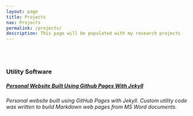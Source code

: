 ```yaml
---
layout: page
title: Projects
nav: Projects
permalink: /projects/
description: This page will be populated with my research projects
---
```



<br/>
<br/>
<h3 class="mt-4">Utility Software</h3>

<div class="card mt-3">
          <div class="p-3">
            <div class="row">
              <div class="col-sm-10">
                <h5 class="font-weight-bold"> <a href="https://chrisnielsen.github.io/projects/utility-software/personal-website-built-using-github-pages-with-jekyll">Personal Website Built Using Github Pages With Jekyll</a> </h5>
              </div>
            </div>
            <h6 class="mt-2 mt-sm-0">Personal website built using GitHub Pages with Jekyll. Custom utility code was written to build Markdown web pages from MS Word documents.  </h6>
          </div>
        </div>

